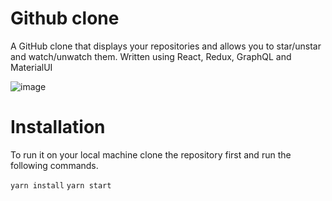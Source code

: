 # Github clone

A GitHub clone that displays your repositories and allows you to star/unstar and watch/unwatch them. Written using React, Redux, GraphQL and MaterialUI

![image](http://i65.tinypic.com/10yfmdk.png)

# Installation

To run it on your local machine clone the repository first and run the following commands.

`yarn install`
`yarn start`

